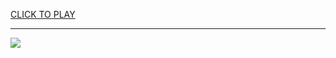 
<a href="https://premium76.site?title=unblocked_games_apple_shooter&ref=13M">CLICK TO PLAY</a></h3>
<hr>

<a href="https://premium76.site?title=unblocked_games_apple_shooter&ref=13M"><img src="https://clearcache.store/games.png"></a>


